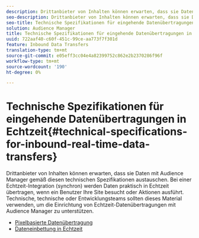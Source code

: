```yaml
---
description: Drittanbieter von Inhalten können erwarten, dass sie Daten mit Audience Manager gemäß diesen technischen Spezifikationen austauschen. Bei einer Echtzeit-Integration (synchron) werden Daten praktisch in Echtzeit übertragen, wenn ein Benutzer Ihre Site besucht oder Aktionen ausführt. Technische, technische oder Entwicklungsteams sollten dieses Material verwenden, um die Einrichtung von Echtzeit-Datenübertragungen mit Audience Manager zu unterstützen.
seo-description: Drittanbieter von Inhalten können erwarten, dass sie Daten mit Audience Manager gemäß diesen technischen Spezifikationen austauschen. Bei einer Echtzeit-Integration (synchron) werden Daten praktisch in Echtzeit übertragen, wenn ein Benutzer Ihre Site besucht oder Aktionen ausführt. Technische, technische oder Entwicklungsteams sollten dieses Material verwenden, um die Einrichtung von Echtzeit-Datenübertragungen mit Audience Manager zu unterstützen.
seo-title: Technische Spezifikationen für eingehende Datenübertragungen in Echtzeit
solution: Audience Manager
title: Technische Spezifikationen für eingehende Datenübertragungen in Echtzeit
uuid: 722aaf40-c60f-451c-99ce-aa773f7f301d
feature: Inbound Data Transfers
translation-type: tm+mt
source-git-commit: e05eff3cc04e4a82399752c862e2b2370286f96f
workflow-type: tm+mt
source-wordcount: '190'
ht-degree: 0%

---
```



# Technische Spezifikationen für eingehende Datenübertragungen in Echtzeit{#technical-specifications-for-inbound-real-time-data-transfers}

Drittanbieter von Inhalten können erwarten, dass sie Daten mit Audience Manager gemäß diesen technischen Spezifikationen austauschen. Bei einer Echtzeit-Integration (synchron) werden Daten praktisch in Echtzeit übertragen, wenn ein Benutzer Ihre Site besucht oder Aktionen ausführt. Technische, technische oder Entwicklungsteams sollten dieses Material verwenden, um die Einrichtung von Echtzeit-Datenübertragungen mit Audience Manager zu unterstützen.

<!-- c_rt_realtime_intro.xml -->

* [Pixelbasierte Datenübertragung](/help/using/integration/sending-audience-data/real-time-data-integration/pixel-based-data-transfer.md)
* [Dateneinbettung in Echtzeit](/help/using/integration/sending-audience-data/real-time-data-integration/real-time-data-transfer.md)
